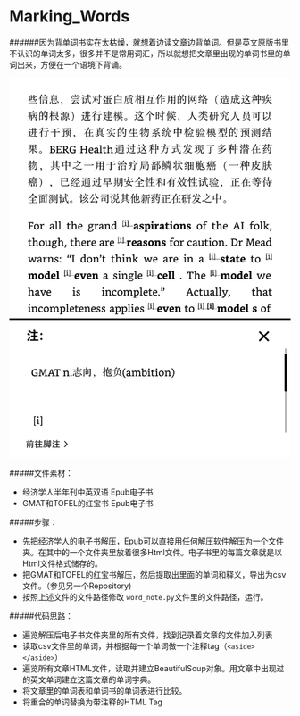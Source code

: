 # Marking_Words

######因为背单词书实在太枯燥，就想着边读文章边背单词。但是英文原版书里不认识的单词太多，很多并不是常用词汇，所以就想把文章里出现的单词书里的单词出来，方便在一个语境下背诵。

![](https://github.com/2918diy/Marking_Words/blob/master/screenshot_2018_01_21T13_00_37%2B0800.png)

#####文件素材：
* 经济学人半年刊中英双语 Epub电子书
* GMAT和TOFEL的红宝书 Epub电子书

#####步骤：
* 先把经济学人的电子书解压，Epub可以直接用任何解压软件解压为一个文件夹。在其中的一个文件夹里放着很多Html文件。电子书里的每篇文章就是以Html文件格式储存的。
* 把GMAT和TOFEL的红宝书解压，然后提取出里面的单词和释义，导出为csv文件。（参见另一个Repository)
* 按照上述文件的文件路径修改 `word_note.py`文件里的文件路径，运行。

#####代码思路：
* 遍览解压后电子书文件夹里的所有文件，找到记录着文章的文件加入列表
* 读取csv文件里的单词，并根据每一个单词做一个注释tag（`<aside></aside>`）
* 遍览所有文章HTML文件，读取并建立BeautifulSoup对象。用文章中出现过的英文单词建立这篇文章的单词字典。
* 将文章里的单词表和单词书的单词表进行比较。
* 将重合的单词替换为带注释的HTML Tag
